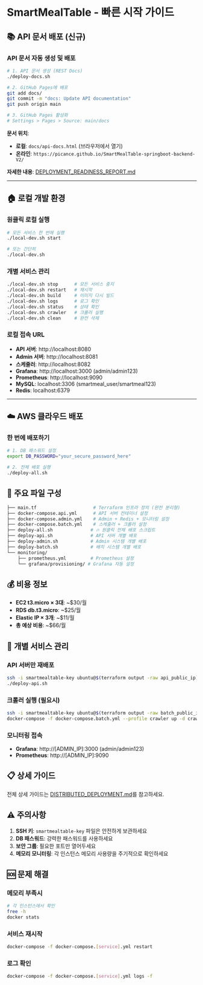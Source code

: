 # SmartMealTable - 빠른 시작 가이드

## 📚 API 문서 배포 (신규)

### API 문서 자동 생성 및 배포
```bash
# 1. API 문서 생성 (REST Docs)
./deploy-docs.sh

# 2. GitHub Pages에 배포
git add docs/
git commit -m "docs: Update API documentation"
git push origin main

# 3. GitHub Pages 활성화
# Settings > Pages > Source: main/docs
```

**문서 위치**:
- **로컬**: `docs/api-docs.html` (브라우저에서 열기)
- **온라인**: `https://picance.github.io/SmartMealTable-springboot-backend-V2/`

**자세한 내용**: [DEPLOYMENT_READINESS_REPORT.md](./DEPLOYMENT_READINESS_REPORT.md)

---

## 🏠 로컬 개발 환경

### 원클릭 로컬 실행
```bash
# 모든 서비스 한 번에 실행
./local-dev.sh start

# 또는 간단히
./local-dev.sh
```

### 개별 서비스 관리
```bash
./local-dev.sh stop      # 모든 서비스 중지
./local-dev.sh restart   # 재시작
./local-dev.sh build     # 이미지 다시 빌드
./local-dev.sh logs      # 로그 확인
./local-dev.sh status    # 상태 확인
./local-dev.sh crawler   # 크롤러 실행
./local-dev.sh clean     # 완전 삭제
```

### 로컬 접속 URL
- **API 서버**: http://localhost:8080
- **Admin 서버**: http://localhost:8081  
- **스케줄러**: http://localhost:8082
- **Grafana**: http://localhost:3000 (admin/admin123)
- **Prometheus**: http://localhost:9090
- **MySQL**: localhost:3306 (smartmeal_user/smartmeal123)
- **Redis**: localhost:6379

---

## ☁️ AWS 클라우드 배포

### 한 번에 배포하기
```bash
# 1. DB 패스워드 설정
export DB_PASSWORD="your_secure_password_here"

# 2. 전체 배포 실행
./deploy-all.sh
```

## 📁 주요 파일 구성

```bash
├── main.tf                     # Terraform 인프라 정의 (완전 분리형)
├── docker-compose.api.yml      # API 서버 컨테이너 설정
├── docker-compose.admin.yml    # Admin + Redis + 모니터링 설정  
├── docker-compose.batch.yml    # 스케줄러 + 크롤러 설정
├── deploy-all.sh              # 🔥 원클릭 전체 배포 스크립트
├── deploy-api.sh              # API 서버 개별 배포
├── deploy-admin.sh            # Admin 시스템 개별 배포  
├── deploy-batch.sh            # 배치 시스템 개별 배포
└── monitoring/
    ├── prometheus.yml         # Prometheus 설정
    └── grafana/provisioning/ # Grafana 자동 설정
```

## 💰 비용 정보

- **EC2 t3.micro × 3대**: ~$30/월
- **RDS db.t3.micro**: ~$25/월  
- **Elastic IP × 3개**: ~$11/월
- **총 예상 비용**: ~$66/월

## 🔧 개별 서비스 관리

### API 서버만 재배포
```bash
ssh -i smartmealtable-key ubuntu@$(terraform output -raw api_public_ip)
./deploy-api.sh
```

### 크롤러 실행 (필요시)
```bash
ssh -i smartmealtable-key ubuntu@$(terraform output -raw batch_public_ip)
docker-compose -f docker-compose.batch.yml --profile crawler up -d crawler
```

### 모니터링 접속
- **Grafana**: http://[ADMIN_IP]:3000 (admin/admin123)
- **Prometheus**: http://[ADMIN_IP]:9090

## 📋 상세 가이드

전체 상세 가이드는 [DISTRIBUTED_DEPLOYMENT.md](docs/deploy/DISTRIBUTED_DEPLOYMENT.md)를 참고하세요.

## ⚠️ 주의사항

1. **SSH 키**: `smartmealtable-key` 파일은 안전하게 보관하세요
2. **DB 패스워드**: 강력한 패스워드를 사용하세요  
3. **보안 그룹**: 필요한 포트만 열어두세요
4. **메모리 모니터링**: 각 인스턴스 메모리 사용량을 주기적으로 확인하세요

## 🆘 문제 해결

### 메모리 부족시
```bash
# 각 인스턴스에서 확인
free -h
docker stats
```

### 서비스 재시작
```bash
docker-compose -f docker-compose.[service].yml restart
```

### 로그 확인  
```bash
docker-compose -f docker-compose.[service].yml logs -f
```